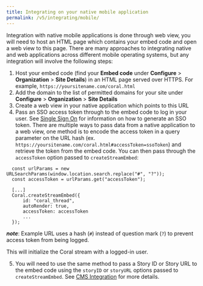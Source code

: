 ```yaml
---
title: Integrating on your native mobile application
permalink: /v5/integrating/mobile/
---
```


Integration with native mobile applications is done through web view, you will need to host an HTML page which contains your embed code and open a web view to this page. There are many approaches to integrating native and web applications across different mobile operating systems, but any integration will involve the following steps:

1. Host your embed code (find your **Embed code** under **Configure** > **Organization** > **Site Details**) in an HTML page served over HTTPS. For example, `https://yoursitename.com/coral.html`
2. Add the domain to the list of permitted domains for your site under **Configure** > **Organization** > **Site Details**
3. Create a web view in your native application which points to this URL
4. Pass an SSO access token through to the embed code to log in your user. See [Single Sign On](/talk/v5/integrating/sso/) for information on how to generate an SSO token. There are multiple ways to pass data from a native application to a web view, one method is to encode the access token in a query parameter on the URL hash (ex. `https://yoursitename.com/coral.html#accessToken=ssoToken`) and retrieve the token from the embed code. You can then pass through the `accessToken` option passed to `createStreamEmbed`:

```
  const urlParams = new URLSearchParams(window.location.search.replace("#", "?"));
  const accessToken = urlParams.get("accessToken");

  [...]
  Coral.createStreamEmbed({
      id: "coral_thread",
      autoRender: true,
      accessToken: accessToken
      ...
  });

```

**_note_**: Example URL uses a hash (`#`) instead of question mark (`?`) to prevent access token from being logged.

This will initialize the Coral stream with a logged-in user.

5. You will need to use the same method to pass a Story ID or Story URL to the embed code using the `storyID` or `storyURL` options passed to `createStreamEmbed`. See [CMS Integration](/talk/v5/integration/cms) for more details.
